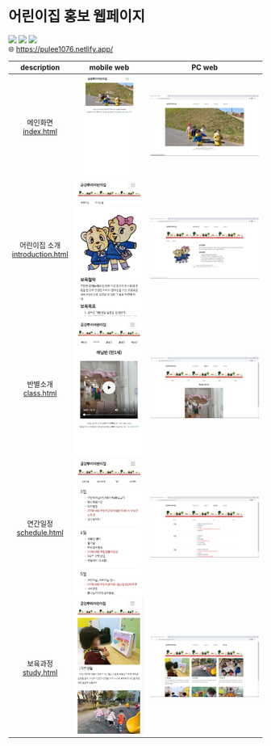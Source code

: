 # 어린이집 홍보 웹페이지
![](https://img.shields.io/badge/HTML5-E34F26?style=flat-square&logo=html5&logoColor=white)
![](https://img.shields.io/badge/CSS3-1572B6?style=flat-square&logo=css3&logoColor=white)
![](https://img.shields.io/badge/Bootstrap-7952B3?style=flat-square&logo=bootstrap&logoColor=white)
<br/>
:globe_with_meridians: https://pulee1076.netlify.app/

|description|mobile web|PC web|
|:---:|:---:|:---:|
|메인화면<br>[index.html](index.html)|<img src="readmeImg/mobile1.jpg" height="200">|![](readmeImg/pc1.png)|
|어린이집 소개<br>[introduction.html](introduction.html)|![](readmeImg/mobile2.jpg)|![](readmeImg/pc2.png)|
|반별소개<br>[class.html](class.html)|![](readmeImg/mobile3.jpg)|![](readmeImg/pc3.png)|
|연간일정<br>[schedule.html](schedule.html)|![](readmeImg/mobile4.jpg)|![](readmeImg/pc4.png)|
|보육과정<br>[study.html](study.html)|![](readmeImg/mobile5.jpg)|![](readmeImg/pc5.png)|
